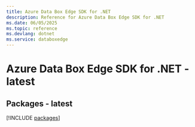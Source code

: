 ```yaml
---
title: Azure Data Box Edge SDK for .NET
description: Reference for Azure Data Box Edge SDK for .NET
ms.date: 06/05/2025
ms.topic: reference
ms.devlang: dotnet
ms.service: databoxedge
---
```

# Azure Data Box Edge SDK for .NET - latest
## Packages - latest
[!INCLUDE [packages](data-box-edge-index.md)]